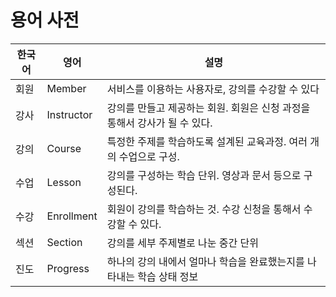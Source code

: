 # 용어 사전

| 한국어 | 영어         | 설명                                          |
|-----|------------|---------------------------------------------|
| 회원  | Member     | 서비스를 이용하는 사용자로, 강의를 수강할 수 있다                |
| 강사  | Instructor | 강의를 만들고 제공하는 회원. 회원은 신청 과정을 통해서 강사가 될 수 있다. |
| 강의  | Course     | 특정한 주제를 학습하도록 설계된 교육과정. 여러 개의 수업으로 구성.      |
| 수업  | Lesson     | 강의를 구성하는 학습 단위. 영상과 문서 등으로 구성된다.            |
| 수강  | Enrollment | 회원이 강의를 학습하는 것. 수강 신청을 통해서 수강할 수 있다.        |
| 섹션  | Section    | 강의를 세부 주제별로 나눈 중간 단위                        |
| 진도  | Progress   | 하나의 강의 내에서 얼마나 학습을 완료했는지를 나타내는 학습 상태 정보     |
